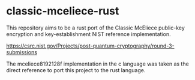 # classic-mceliece-rust

This repository aims to be a rust port of the Classic McEliece public-key encryption and key-establishment NIST reference implementation.

https://csrc.nist.gov/Projects/post-quantum-cryptography/round-3-submissions

The mceliece8192128f implementation in the c language was taken as the direct reference to port this project to the rust language.